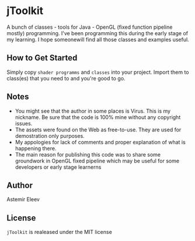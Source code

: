jToolkit
========

A bunch of classes - tools for Java - OpenGL (fixed function pipeline mostly) programming. I've been programming this during the early stage of my learning. I hope someonewill find all those classes and examples useful. 

## How to Get Started
Simply copy `shader programms` and `classes` into your project. Import them to class(es) that you need to and you're good to go. 

## Notes
* You might see that the author in some places is Virus. This is my nickname. Be sure that the code is 100% mine without any copyright issues. 
* The assets were found on the Web as free-to-use. They are used for demostration only purposes. 
* My appologies for lack of comments and proper explanation of what is happening there.
* The main reason for publishing this code was to share some groundwork in OpenGL fixed pipeline which may be useful for some developers or early stage learnerns

## Author
Astemir Eleev

## License
`jToolkit` is realeased under the MIT license
